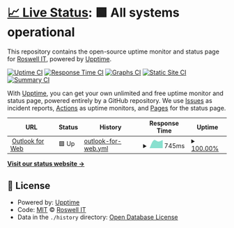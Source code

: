 # [📈 Live Status](https://status.roswellit.com): <!--live status--> **🟩 All systems operational**

This repository contains the open-source uptime monitor and status page for [Roswell IT](https://www.roswellit.com), powered by [Upptime](https://github.com/upptime/upptime).

[![Uptime CI](https://github.com/roswellit/status/workflows/Uptime%20CI/badge.svg)](https://github.com/roswellit/status/actions?query=workflow%3A%22Uptime+CI%22)
[![Response Time CI](https://github.com/roswellit/status/workflows/Response%20Time%20CI/badge.svg)](https://github.com/roswellit/status/actions?query=workflow%3A%22Response+Time+CI%22)
[![Graphs CI](https://github.com/roswellit/status/workflows/Graphs%20CI/badge.svg)](https://github.com/roswellit/status/actions?query=workflow%3A%22Graphs+CI%22)
[![Static Site CI](https://github.com/roswellit/status/workflows/Static%20Site%20CI/badge.svg)](https://github.com/roswellit/status/actions?query=workflow%3A%22Static+Site+CI%22)
[![Summary CI](https://github.com/roswellit/status/workflows/Summary%20CI/badge.svg)](https://github.com/roswellit/status/actions?query=workflow%3A%22Summary+CI%22)

With [Upptime](https://upptime.js.org), you can get your own unlimited and free uptime monitor and status page, powered entirely by a GitHub repository. We use [Issues](https://github.com/roswellit/status/issues) as incident reports, [Actions](https://github.com/roswellit/status/actions) as uptime monitors, and [Pages](https://status.roswellit.com) for the status page.

<!--start: status pages-->
<!-- This summary is generated by Upptime (https://github.com/upptime/upptime) -->
<!-- Do not edit this manually, your changes will be overwritten -->
<!-- prettier-ignore -->
| URL | Status | History | Response Time | Uptime |
| --- | ------ | ------- | ------------- | ------ |
| <img alt="" src="https://favicons.githubusercontent.com/outlook.office365.com" height="13"> [Outlook for Web](https://outlook.office365.com) | 🟩 Up | [outlook-for-web.yml](https://github.com/roswellit/status/commits/HEAD/history/outlook-for-web.yml) | <details><summary><img alt="Response time graph" src="./graphs/outlook-for-web/response-time-week.png" height="20"> 745ms</summary><br><a href="https://status.roswellit.com/history/outlook-for-web"><img alt="Response time 745" src="https://img.shields.io/endpoint?url=https%3A%2F%2Fraw.githubusercontent.com%2Froswellit%2Fstatus%2FHEAD%2Fapi%2Foutlook-for-web%2Fresponse-time.json"></a><br><a href="https://status.roswellit.com/history/outlook-for-web"><img alt="24-hour response time 391" src="https://img.shields.io/endpoint?url=https%3A%2F%2Fraw.githubusercontent.com%2Froswellit%2Fstatus%2FHEAD%2Fapi%2Foutlook-for-web%2Fresponse-time-day.json"></a><br><a href="https://status.roswellit.com/history/outlook-for-web"><img alt="7-day response time 745" src="https://img.shields.io/endpoint?url=https%3A%2F%2Fraw.githubusercontent.com%2Froswellit%2Fstatus%2FHEAD%2Fapi%2Foutlook-for-web%2Fresponse-time-week.json"></a><br><a href="https://status.roswellit.com/history/outlook-for-web"><img alt="30-day response time 745" src="https://img.shields.io/endpoint?url=https%3A%2F%2Fraw.githubusercontent.com%2Froswellit%2Fstatus%2FHEAD%2Fapi%2Foutlook-for-web%2Fresponse-time-month.json"></a><br><a href="https://status.roswellit.com/history/outlook-for-web"><img alt="1-year response time 745" src="https://img.shields.io/endpoint?url=https%3A%2F%2Fraw.githubusercontent.com%2Froswellit%2Fstatus%2FHEAD%2Fapi%2Foutlook-for-web%2Fresponse-time-year.json"></a></details> | <details><summary><a href="https://status.roswellit.com/history/outlook-for-web">100.00%</a></summary><a href="https://status.roswellit.com/history/outlook-for-web"><img alt="All-time uptime 100.00%" src="https://img.shields.io/endpoint?url=https%3A%2F%2Fraw.githubusercontent.com%2Froswellit%2Fstatus%2FHEAD%2Fapi%2Foutlook-for-web%2Fuptime.json"></a><br><a href="https://status.roswellit.com/history/outlook-for-web"><img alt="24-hour uptime 100.00%" src="https://img.shields.io/endpoint?url=https%3A%2F%2Fraw.githubusercontent.com%2Froswellit%2Fstatus%2FHEAD%2Fapi%2Foutlook-for-web%2Fuptime-day.json"></a><br><a href="https://status.roswellit.com/history/outlook-for-web"><img alt="7-day uptime 100.00%" src="https://img.shields.io/endpoint?url=https%3A%2F%2Fraw.githubusercontent.com%2Froswellit%2Fstatus%2FHEAD%2Fapi%2Foutlook-for-web%2Fuptime-week.json"></a><br><a href="https://status.roswellit.com/history/outlook-for-web"><img alt="30-day uptime 100.00%" src="https://img.shields.io/endpoint?url=https%3A%2F%2Fraw.githubusercontent.com%2Froswellit%2Fstatus%2FHEAD%2Fapi%2Foutlook-for-web%2Fuptime-month.json"></a><br><a href="https://status.roswellit.com/history/outlook-for-web"><img alt="1-year uptime 100.00%" src="https://img.shields.io/endpoint?url=https%3A%2F%2Fraw.githubusercontent.com%2Froswellit%2Fstatus%2FHEAD%2Fapi%2Foutlook-for-web%2Fuptime-year.json"></a></details>

<!--end: status pages-->

[**Visit our status website →**](https://status.roswellit.com)

## 📄 License

- Powered by: [Upptime](https://github.com/upptime/upptime)
- Code: [MIT](./LICENSE) © [Roswell IT](https://www.roswellit.com)
- Data in the `./history` directory: [Open Database License](https://opendatacommons.org/licenses/odbl/1-0/)
